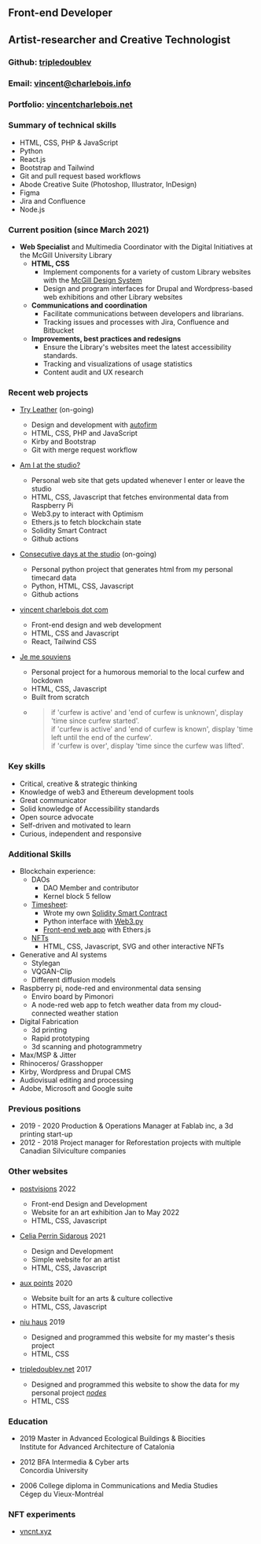 ## Front-end Developer
## Artist-researcher and Creative Technologist
  
### Github: [tripledoublev](https://github.com/tripledoublev/)
### Email: [vincent@charlebois.info](mailto:vincentcharlebois@gmail.com)
### Portfolio: [vincentcharlebois.net](https:vincentcharlebois.net)

### Summary of technical skills
- HTML, CSS, PHP & JavaScript 
- Python
- React.js 
- Bootstrap and Tailwind
- Git and pull request based workflows
- Abode Creative Suite (Photoshop, Illustrator, InDesign)
- Figma
- Jira and Confluence
- Node.js


### Current position (since March 2021)
- **Web Specialist** and Multimedia Coordinator with the Digital Initiatives at the McGill University Library
    * **HTML, CSS** 
        - Implement components for a variety of custom Library websites with the [McGill Design System](https://gitlab.ncs.mcgill.ca/wsg-public/mcgill-ds) 
        - Design and program interfaces for Drupal and Wordpress-based web exhibitions and other Library websites 
    * **Communications and coordination**
        - Facilitate communications between developers and librarians.
        - Tracking issues and processes with Jira, Confluence and Bitbucket
    * **Improvements, best practices and redesigns**
        - Ensure the Library's websites meet the latest accessibility standards.
        - Tracking and visualizations of usage statistics
        - Content audit and UX research

 
### Recent web projects
* [Try Leather](https://tryleather.net) (on-going)
    - Design and development with [autofirm](https://autofirm.biz)
    - HTML, CSS, PHP and JavaScript
    - Kirby and Bootstrap
    - Git with merge request workflow
    
    
* [Am I at the studio?](https://vincent.charlebois.info/am-i/)
    - Personal web site that gets updated whenever I enter or leave the studio
    - HTML, CSS, Javascript that fetches environmental data from Raspberry Pi
    - Web3.py to interact with Optimism
    - Ethers.js to fetch blockchain state
    - Solidity Smart Contract
    - Github actions

  
* [Consecutive days at the studio](https://vincent.charlebois.info/consecutive-days/) (on-going)
    - Personal python project that generates html from my personal timecard data
    - Python, HTML, CSS, Javascript
    - Github actions

* [vincent charlebois dot com](https://vincentcharlebois.com)
    - Front-end design and web development
    - HTML, CSS and Javascript
    - React, Tailwind CSS
    
* [Je me souviens](https://www.couvre-feu.quebec/)
    - Personal project for a humorous memorial to the local curfew and lockdown
    - HTML, CSS, Javascript
    - Built from scratch
    - > 
      > if 'curfew is active' and 'end of curfew is unknown', display 'time since curfew started'.  
      > if 'curfew is active' and 'end of curfew is known', display 'time left until the end of the curfew'.  
      > if 'curfew is over', display 'time since the curfew was lifted'.  
      >


### Key skills  
- Critical, creative & strategic thinking 
- Knowledge of web3 and Ethereum development tools 
- Great communicator
- Solid knowledge of Accessibility standards  
- Open source advocate
- Self-driven and motivated to learn
- Curious, independent and responsive


### Additional Skills
- Blockchain experience: 
    * DAOs
        - DAO Member and contributor
        - Kernel block 5 fellow
    * [Timesheet](#recent-web-projects):
        - Wrote my own [Solidity Smart Contract](https://optimistic.etherscan.io/address/0xaf6c153972fbc7d67feaa9f9d1d08f3c13f79773#code)
        - Python interface with [Web3.py](https://github.com/tripledoublev/timesheet/blob/master/w3py/toggle.py)
        - [Front-end web app](https://vincent.charlebois.info/am-i) with Ethers.js
    * [NFTs](#nft-experiments)
        - HTML, CSS, Javascript, SVG and other interactive NFTs
- Generative and AI systems 
    * Stylegan
    * VQGAN-Clip
    * Different diffusion models
- Raspberry pi, node-red and environmental data sensing
    * Enviro board by Pimonori
    * A node-red web app to fetch weather data from my cloud-connected weather station
- Digital Fabrication
    * 3d printing
    * Rapid prototyping
    * 3d scanning and photogrammetry
- Max/MSP & Jitter 
- Rhinoceros/ Grasshopper
- Kirby, Wordpress and Drupal CMS
- Audiovisual editing and processing
- Adobe, Microsoft and Google suite

### Previous positions 
 - 2019 - 2020 Production & Operations Manager at Fablab inc, a 3d printing start-up
 - 2012 - 2018 Project manager for Reforestation projects with multiple Canadian Silviculture companies


### Other websites
* [postvisions](https://www.postvis.io/ns/) 2022
    - Front-end Design and Development 
    - Website for an art exhibition Jan to May 2022
    - HTML, CSS, Javascript

* [Celia Perrin Sidarous](https://www.celia-perrin-sidarous.com/) 2021
    - Design and Development
    - Simple website for an artist 
    - HTML, CSS, Javascript

* [aux points](https://www.auxpoints.com/) 2020
    - Website built for an arts & culture collective
    - HTML, CSS, Javascript

* [niu haus](https://niu-haus.com) 2019
    - Designed and programmed this website for my master's thesis project
    - HTML, CSS

* [tripledoublev.net](https://tripledoublev.net/) 2017
    - Designed and programmed this website to show the data for my personal project [*nodes*](https://vincentcharlebois.net/nodes.html)
    - HTML, CSS

### Education
- 2019 Master in Advanced Ecological Buildings & Biocities  
        Institute for Advanced Architecture of Catalonia  

- 2012 BFA Intermedia & Cyber arts  
        Concordia University  

- 2006 College diploma in Communications and Media Studies  
        Cégep du Vieux-Montréal    
  
### NFT experiments
- [vncnt.xyz](https://vncnt.xyz)

  
